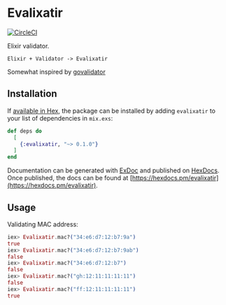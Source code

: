 # Evalixatir

[![CircleCI](https://circleci.com/gh/hvnsweeting/evalixatir.svg?style=svg)](https://circleci.com/gh/hvnsweeting/evalixatir)

Elixir validator.

```
Elixir + Validator -> Evalixatir
```

Somewhat inspired by [govalidator](https://github.com/asaskevich/govalidator)

## Installation

If [available in Hex](https://hex.pm/docs/publish), the package can be installed
by adding `evalixatir` to your list of dependencies in `mix.exs`:

```elixir
def deps do
  [
    {:evalixatir, "~> 0.1.0"}
  ]
end
```

Documentation can be generated with [ExDoc](https://github.com/elixir-lang/ex_doc)
and published on [HexDocs](https://hexdocs.pm). Once published, the docs can
be found at [https://hexdocs.pm/evalixatir](https://hexdocs.pm/evalixatir).

## Usage

Validating MAC address:

```elixir
iex> Evalixatir.mac?("34:e6:d7:12:b7:9a")
true
iex> Evalixatir.mac?("34:e6:d7:12:b7:9ab")
false
iex> Evalixatir.mac?("34:e6:d7:12:b7")
false
iex> Evalixatir.mac?("gh:12:11:11:11:11")
false
iex> Evalixatir.mac?("ff:12:11:11:11:11")
true
```
